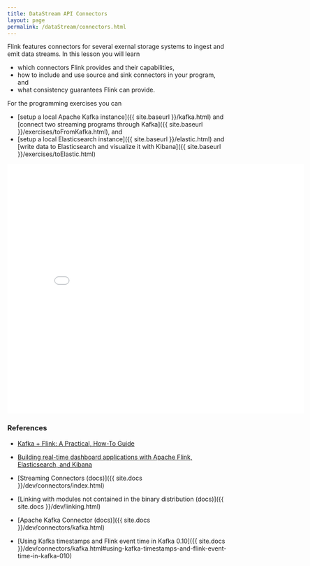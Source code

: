```yaml
---
title: DataStream API Connectors
layout: page
permalink: /dataStream/connectors.html
---
```


Flink features connectors for several exernal storage systems to ingest and emit data streams. In this lesson you will learn

* which connectors Flink provides and their capabilities,
* how to include and use source and sink connectors in your program, and
* what consistency guarantees Flink can provide.

For the programming exercises you can

* [setup a local Apache Kafka instance]({{ site.baseurl }}/kafka.html) and [connect two streaming programs through Kafka]({{ site.baseurl }}/exercises/toFromKafka.html), and
* [setup a local Elasticsearch instance]({{ site.baseurl }}/elastic.html) and [write data to Elasticsearch and visualize it with Kibana]({{ site.baseurl }}/exercises/toElastic.html)

<iframe src="//www.slideshare.net/slideshow/embed_code/key/o8jb5Wb5iPK4ui" width="680" height="571" frameborder="0" marginwidth="0" marginheight="0" scrolling="no"></iframe>

### References

- [Kafka + Flink: A Practical, How-To Guide](https://data-artisans.com/blog/kafka-flink-a-practical-how-to)
- [Building real-time dashboard applications with Apache Flink, Elasticsearch, and Kibana](https://www.elastic.co/blog/building-real-time-dashboard-applications-with-apache-flink-elasticsearch-and-kibana)

- [Streaming Connectors (docs)]({{ site.docs }}/dev/connectors/index.html)
- [Linking with modules not contained in the binary distribution (docs)]({{ site.docs }}/dev/linking.html)
- [Apache Kafka Connector (docs)]({{ site.docs }}/dev/connectors/kafka.html)
- [Using Kafka timestamps and Flink event time in Kafka 0.10]({{ site.docs }}/dev/connectors/kafka.html#using-kafka-timestamps-and-flink-event-time-in-kafka-010)
